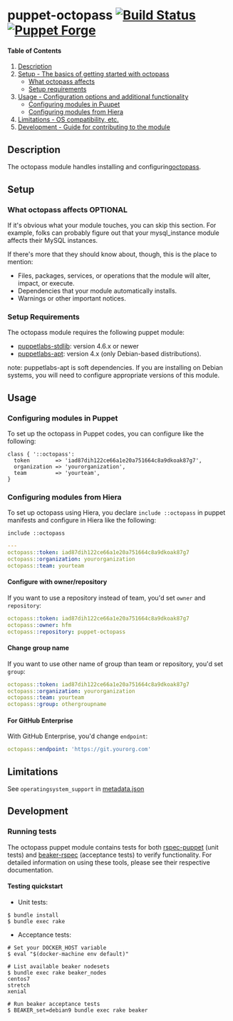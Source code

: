 # puppet-octopass [![Build Status](https://travis-ci.org/hfm/puppet-octopass.svg?branch=master)](https://travis-ci.org/hfm/puppet-octopass) [![Puppet Forge](https://img.shields.io/puppetforge/v/hfm/octopass.svg?style=flat-square)](https://forge.puppetlabs.com/hfm/octopass)

#### Table of Contents

1. [Description](#description)
2. [Setup - The basics of getting started with octopass](#setup)
    * [What octopass affects](#what-octopass-affects)
    * [Setup requirements](#setup-requirements)
3. [Usage - Configuration options and additional functionality](#usage)
    * [Configuring modules in Puupet](#configuring-modules-in-puppet)
    * [Configuring modules from Hiera](#configuring-modules-from-hiera)
4. [Limitations - OS compatibility, etc.](#limitations)
5. [Development - Guide for contributing to the module](#development)

## Description

The octopass module handles installing and configuring[octopass](https://github.com/linyows/octopass).

## Setup

### What octopass affects **OPTIONAL**

If it's obvious what your module touches, you can skip this section. For example, folks can probably figure out that your mysql_instance module affects their MySQL instances.

If there's more that they should know about, though, this is the place to mention:

* Files, packages, services, or operations that the module will alter, impact, or execute.
* Dependencies that your module automatically installs.
* Warnings or other important notices.

### Setup Requirements

The octopass module requires the following puppet module:

- [puppetlabs-stdlib](https://forge.puppet.com/puppetlabs/stdlib): version 4.6.x or newer
- [puppetlabs-apt](https://forge.puppet.com/puppetlabs/apt): version 4.x (only Debian-based distributions).

note: puppetlabs-apt is soft dependencies. If you are installing on Debian systems, you will need to configure appropriate versions of this module.

## Usage

### Configuring modules in Puppet

To set up the octopass in Puppet codes, you can configure like the following:

```puppet
class { '::octopass':
  token        => 'iad87dih122ce66a1e20a751664c8a9dkoak87g7',
  organization => 'yourorganization',
  team         => 'yourteam',
}
```

### Configuring modules from Hiera

To set up octopass using Hiera, you declare `include ::octopass` in puppet manifests and configure in Hiera like the following:

```puppet
include ::octopass
```

```yaml
---
octopass::token: iad87dih122ce66a1e20a751664c8a9dkoak87g7
octopass::organization: yourorganization
octopass::team: yourteam
```

#### Configure with owner/repository

If you want to use a repository instead of team, you'd set `owner` and `repository`:

```yaml
octopass::token: iad87dih122ce66a1e20a751664c8a9dkoak87g7
octopass::owner: hfm
octopass::repository: puppet-octopass
```

#### Change group name

If you want to use other name of group than team or repository, you'd set `group`:

```yaml
octopass::token: iad87dih122ce66a1e20a751664c8a9dkoak87g7
octopass::organization: yourorganization
octopass::team: yourteam
octopass::group: othergroupname
```

#### For GitHub Enterprise

With GitHub Enterprise, you'd change `endpoint`:

```yaml
octopass::endpoint: 'https://git.yourorg.com'
```

## Limitations

See `operatingsystem_support` in [metadata.json](./metadata.json)

## Development

### Running tests

The octopass puppet module contains tests for both [rspec-puppet](http://rspec-puppet.com) (unit tests) and [beaker-rspec](https://github.com/puppetlabs/beaker-rspec) (acceptance tests) to verify functionality. For detailed information on using these tools, please see their respective documentation.

#### Testing quickstart

- Unit tests:

```console
$ bundle install
$ bundle exec rake
```

- Acceptance tests:

```console
# Set your DOCKER_HOST variable
$ eval "$(docker-machine env default)"

# List available beaker nodesets
$ bundle exec rake beaker_nodes
centos7
stretch
xenial

# Run beaker acceptance tests
$ BEAKER_set=debian9 bundle exec rake beaker
```
